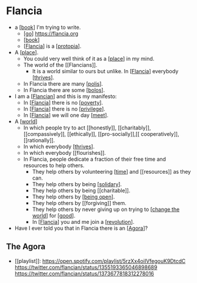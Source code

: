 # Flancia

- a [[book]] I'm trying to write.
  - [[go]] https://flancia.org
  - [[book]]
  - [[Flancia]] is a [[protopia]].
- A [[place]].
  - You could very well think of it as a [[place]] in my mind. 
  - The world of the [[Flancians]].
    - It is a world similar to ours but unlike. In [[Flancia]] everybody [[thrives]].
  - In Flancia there are many [[polis]].
  - In Flancia there are some [[bolos]].
- I am a [[Flancian]] and this is my manifesto:
  - In [[Flancia]] there is no [[poverty]].
  - In [[Flancia]] there is no [[privilege]].
  - In [[Flancia]] we will one day [[meet]].
- A [[world]]
  - In which people try to act [[honestly]], [[charitably]], [[compassively]], [[ethically]], [[pro-socially]],[[ cooperatively]], [[rationally]].
  - In which everybody [[thrives]].
  - In which everybody [[flourishes]].
  - In Flancia, people dedicate a fraction of their free time and resources to help others.
    - They help others by volunteering [[time]] and [[resources]] as they can. 
    - They help others by being [[solidary]].
    - They help others by being [[charitable]].
    - They help others by [[being open]].
    - They help others by [[forgiving]] them.
    - They help others by never giving up on trying to [[change the world]] for [[good]].
    - In [[Flancia]] you and me join a [[revolution]].
- Have I ever told you that in Flancia there is an [[Agora]]?

## The Agora
- [[playlist]]: https://open.spotify.com/playlist/5rzXx4oiIVfegouK9DtcdC
https://twitter.com/flancian/status/1355193365046898689
https://twitter.com/flancian/status/1373677818312278016

[//begin]: # "Autogenerated link references for markdown compatibility"
[book]: book "Book"
[go]: go "Go"
[Flancia]: flancia "Flancia"
[protopia]: protopia "Protopia"
[place]: place "Place"
[thrives]: thrives "Thrives"
[polis]: polis "Polis"
[bolos]: bolos "Bolos"
[Flancian]: flancian "Flancian"
[poverty]: poverty "Poverty"
[privilege]: privilege "Privilege"
[meet]: meet "Meet"
[world]: world "World"
[time]: time "Time"
[solidary]: solidary "Solidary"
[being open]: being-open "Being Open"
[change the world]: change-the-world "Change the World"
[good]: good "Good"
[revolution]: revolution "Revolution"
[Agora]: agora "Agora"
[//end]: # "Autogenerated link references"